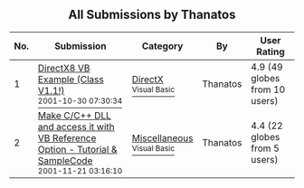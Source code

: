 ﻿<div align="center">

## All Submissions by Thanatos

</div>

No.  | Submission | Category | By   | User Rating
---- | ---------- | -------- | ---- | -----------
1 | [DirectX8 VB Example \(Class V1\.1\!\)<br /><sup>2001-10-30 07:30:34</sup>](https://github.com/Planet-Source-Code/thanatos-directx8-vb-example-class-v1-1__1-28507) | [DirectX<br /><sup>Visual Basic</sup>](../ByCategory/directx__1-44.md) | Thanatos | 4.9 (49 globes from 10 users)
2 | [Make C/C\+\+ DLL and access it with VB Reference Option \- Tutorial & SampleCode<br /><sup>2001-11-21 03:16:10</sup>](https://github.com/Planet-Source-Code/thanatos-make-c-c-dll-and-access-it-with-vb-reference-option-tutorial-samplecode__1-29056) | [Miscellaneous<br /><sup>Visual Basic</sup>](../ByCategory/miscellaneous__1-1.md) | Thanatos | 4.4 (22 globes from 5 users)
